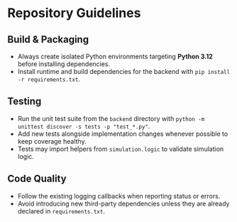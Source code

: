 # Repository Guidelines

## Build & Packaging

- Always create isolated Python environments targeting **Python 3.12** before installing dependencies.
- Install runtime and build dependencies for the backend with `pip install -r requirements.txt`.

## Testing

- Run the unit test suite from the `backend` directory with `python -m unittest discover -s tests -p "test_*.py"`.
- Add new tests alongside implementation changes whenever possible to keep coverage healthy.
- Tests may import helpers from `simulation.logic` to validate simulation logic.

## Code Quality

- Follow the existing logging callbacks when reporting status or errors.
- Avoid introducing new third-party dependencies unless they are already declared in `requirements.txt`.
